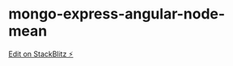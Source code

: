 # mongo-express-angular-node-mean

[Edit on StackBlitz ⚡️](https://stackblitz.com/edit/mongo-express-angular-node-mean)
